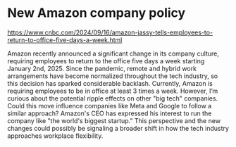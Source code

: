 # New Amazon company policy

https://www.cnbc.com/2024/09/16/amazon-jassy-tells-employees-to-return-to-office-five-days-a-week.html

Amazon recently announced a significant change in its company culture, requiring employees to return to the office five days a week starting January 2nd, 2025. Since the pandemic, remote and hybrid work arrangements have become normalized throughout the tech industry, so this decision has sparked considerable backlash. Currently, Amazon is requiring employees to be in office at least 3 times a week. However, I’m curious about the potential ripple effects on other "big tech" companies. Could this move influence companies like Meta and Google to follow a similar approach? Amazon's CEO has expressed his interest to run the company like "the world's biggest startup." This perspective and the new changes could possibly be signaling a broader shift in how the tech industry approaches workplace flexibility.
